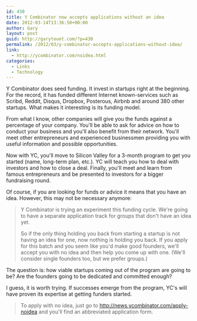 ```yaml
---
id: 430
title: Y Combinator now accepts applications without an idea
date: 2012-03-14T13:36:50+00:00
author: Gary
layout: post
guid: http://garytouet.com/?p=430
permalink: /2012/03/y-combinator-accepts-applications-without-idea/
link:
  - http://ycombinator.com/noidea.html
categories:
  - Links
  - Technology
---
```

Y Combinator does seed funding. It invest in startups right at the beginning. For the record, it has funded different Internet known-services such as Scribd, Reddit, Disqus, Dropbox, Posterous, Airbnb and around 380 other startups. What makes it interesting is its funding model. 

From what I know, other companies will give you the funds against a percentage of your company. You'll be able to ask for advice on how to conduct your business and you'll also benefit from their network. You'll meet other entrepreneurs and experienced businessmen providing you with useful information and possible opportunities.

Now with YC, you'll move to Silicon Valley for a 3-month program to get you started (name, long-term plan, etc.). YC will teach you how to deal with investors and how to close a deal. Finally, you'll meet and learn from famous entrepreneurs and be presented to investors for a bigger fundraising round.

Of course, if you are looking for funds or advice it means that you have an idea. However, this may not be necessary anymore:
<blockquote>Y Combinator is trying an experiment this funding cycle. We're going to have a separate application track for groups that don't have an idea yet.

So if the only thing holding you back from starting a startup is not having an idea for one, now nothing is holding you back. If you apply for this batch and you seem like you'd make good founders, we'll accept you with no idea and then help you come up with one. (We'll consider single founders too, but we prefer groups.)</blockquote>

The question is: how viable startups coming out of the program are going to be? Are the founders going to be dedicated and committed enough?

I guess, it is worth trying. If successes emerge from the program, YC's will have proven its expertise at getting funders started.

<blockquote>To apply with no idea, just go to <a href="http://news.ycombinator.com/apply-noidea">http://news.ycombinator.com/apply-noidea</a> and you'll find an abbreviated application form.</blockquote>
